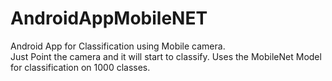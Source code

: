 # AndroidAppMobileNET
Android App for Classification using Mobile camera.  
Just Point the camera and it will start to classify. 
Uses the MobileNet Model for classification on 1000 classes.
